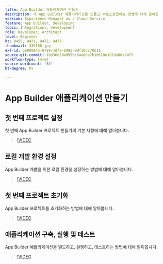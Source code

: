 ```yaml
---
title: App Builder 애플리케이션 만들기
description: 새 App Builder 애플리케이션을 만들고 부트스트랩하는 방법에 대해 알아봅니다.
version: Experience Manager as a Cloud Service
feature: App Builder, Developing
topic: Integrations, Development
role: Developer, Architect
level: Beginner
kt: 9455, 9471, 9472, 9473
thumbnail: 339168.jpg
exl-id: 6e080945-8789-4dfa-b093-9df10c278e11
source-git-commit: 1bd36e584d956c5ae8da7b1d618e155da86a74f5
workflow-type: tm+mt
source-wordcount: '83'
ht-degree: 0%

---
```


# App Builder 애플리케이션 만들기

## 첫 번째 프로젝트 설정

첫 번째 App Builder 프로젝트 만들기의 기본 사항에 대해 알아봅니다.

>[!VIDEO](https://video.tv.adobe.com/v/342307/?quality=12&learn=on&captions=kor)

## 로컬 개발 환경 설정

App Builder 개발을 위한 로컬 환경을 설정하는 방법에 대해 알아봅니다.

>[!VIDEO](https://video.tv.adobe.com/v/342281/?quality=12&learn=on&captions=kor)

## 첫 번째 프로젝트 초기화

App Builder 프로젝트를 초기화하는 방법에 대해 알아봅니다.

>[!VIDEO](https://video.tv.adobe.com/v/342246/?quality=12&learn=on&captions=kor)

## 애플리케이션 구축, 실행 및 테스트

App Builder 애플리케이션을 빌드하고, 실행하고, 테스트하는 방법에 대해 알아봅니다.

>[!VIDEO](https://video.tv.adobe.com/v/342239/?quality=12&learn=on&captions=kor)
